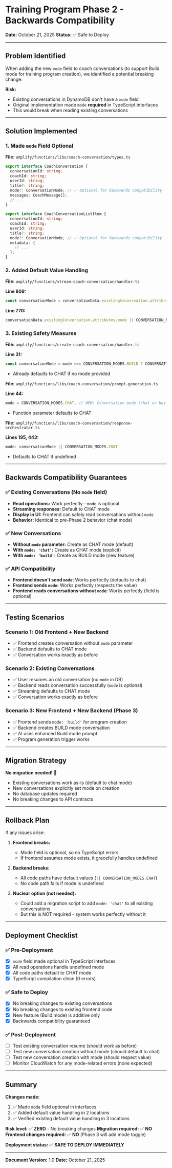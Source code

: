 # Training Program Phase 2 - Backwards Compatibility

**Date:** October 21, 2025
**Status:** ✅ Safe to Deploy

---

## Problem Identified

When adding the new `mode` field to coach conversations (to support Build mode for training program creation), we identified a potential breaking change:

**Risk:**
- Existing conversations in DynamoDB don't have a `mode` field
- Original implementation made `mode` **required** in TypeScript interfaces
- This would break when reading existing conversations

---

## Solution Implemented

### 1. Made `mode` Field Optional

**File:** `amplify/functions/libs/coach-conversation/types.ts`

```typescript
export interface CoachConversation {
  conversationId: string;
  coachId: string;
  userId: string;
  title?: string;
  mode?: ConversationMode; // ✅ Optional for backwards compatibility
  messages: CoachMessage[];
  // ...
}

export interface CoachConversationListItem {
  conversationId: string;
  coachId: string;
  userId: string;
  title?: string;
  mode?: ConversationMode; // ✅ Optional for backwards compatibility
  metadata: {
    // ...
  };
}
```

### 2. Added Default Value Handling

**File:** `amplify/functions/stream-coach-conversation/handler.ts`

**Line 809:**
```typescript
const conversationMode = conversationData.existingConversation.attributes.mode || CONVERSATION_MODES.CHAT;
```

**Line 770:**
```typescript
conversationData.existingConversation.attributes.mode || CONVERSATION_MODES.CHAT
```

### 3. Existing Safety Measures

**File:** `amplify/functions/create-coach-conversation/handler.ts`

**Line 31:**
```typescript
const conversationMode = mode === CONVERSATION_MODES.BUILD ? CONVERSATION_MODES.BUILD : CONVERSATION_MODES.CHAT;
```
- Already defaults to CHAT if no mode provided

**File:** `amplify/functions/libs/coach-conversation/prompt-generation.ts`

**Line 44:**
```typescript
mode = CONVERSATION_MODES.CHAT, // NEW: Conversation mode (chat or build)
```
- Function parameter defaults to CHAT

**File:** `amplify/functions/libs/coach-conversation/response-orchestrator.ts`

**Lines 195, 443:**
```typescript
mode: conversationMode || CONVERSATION_MODES.CHAT
```
- Defaults to CHAT if undefined

---

## Backwards Compatibility Guarantees

### ✅ Existing Conversations (No `mode` field)
- **Read operations:** Work perfectly - `mode` is optional
- **Streaming responses:** Default to CHAT mode
- **Display in UI:** Frontend can safely read conversations without `mode`
- **Behavior:** Identical to pre-Phase 2 behavior (chat mode)

### ✅ New Conversations
- **Without `mode` parameter:** Create as CHAT mode (default)
- **With `mode: 'chat'`:** Create as CHAT mode (explicit)
- **With `mode: 'build'`:** Create as BUILD mode (new feature)

### ✅ API Compatibility
- **Frontend doesn't send `mode`:** Works perfectly (defaults to chat)
- **Frontend sends `mode`:** Works perfectly (respects the value)
- **Frontend reads conversations without `mode`:** Works perfectly (field is optional)

---

## Testing Scenarios

### Scenario 1: Old Frontend + New Backend
- ✅ Frontend creates conversation without `mode` parameter
- ✅ Backend defaults to CHAT mode
- ✅ Conversation works exactly as before

### Scenario 2: Existing Conversations
- ✅ User resumes an old conversation (no `mode` in DB)
- ✅ Backend reads conversation successfully (`mode` is optional)
- ✅ Streaming defaults to CHAT mode
- ✅ Conversation works exactly as before

### Scenario 3: New Frontend + New Backend (Phase 3)
- ✅ Frontend sends `mode: 'build'` for program creation
- ✅ Backend creates BUILD mode conversation
- ✅ AI uses enhanced Build mode prompt
- ✅ Program generation trigger works

---

## Migration Strategy

**No migration needed!** 🎉

- Existing conversations work as-is (default to chat mode)
- New conversations explicitly set mode on creation
- No database updates required
- No breaking changes to API contracts

---

## Rollback Plan

If any issues arise:

1. **Frontend breaks:**
   - Mode field is optional, so no TypeScript errors
   - If frontend assumes mode exists, it gracefully handles undefined

2. **Backend breaks:**
   - All code paths have default values (`|| CONVERSATION_MODES.CHAT`)
   - No code path fails if mode is undefined

3. **Nuclear option (not needed):**
   - Could add a migration script to add `mode: 'chat'` to all existing conversations
   - But this is NOT required - system works perfectly without it

---

## Deployment Checklist

### ✅ Pre-Deployment
- [x] `mode` field made optional in TypeScript interfaces
- [x] All read operations handle undefined mode
- [x] All code paths default to CHAT mode
- [x] TypeScript compilation clean (0 errors)

### ✅ Safe to Deploy
- [x] No breaking changes to existing conversations
- [x] No breaking changes to existing frontend code
- [x] New feature (Build mode) is additive only
- [x] Backwards compatibility guaranteed

### ✅ Post-Deployment
- [ ] Test existing conversation resume (should work as before)
- [ ] Test new conversation creation without mode (should default to chat)
- [ ] Test new conversation creation with mode (should respect value)
- [ ] Monitor CloudWatch for any mode-related errors (none expected)

---

## Summary

**Changes made:**
1. ✅ Made `mode` field optional in interfaces
2. ✅ Added default value handling in 2 locations
3. ✅ Verified existing default value handling in 3 locations

**Risk level:** ✅ **ZERO** - No breaking changes
**Migration required:** ✅ **NO**
**Frontend changes required:** ✅ **NO** (Phase 3 will add mode toggle)

**Deployment status:** ✅ **SAFE TO DEPLOY IMMEDIATELY**

---

**Document Version:** 1.0
**Date:** October 21, 2025

